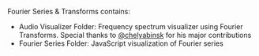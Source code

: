 Fourier Series & Transforms contains:
- Audio Visualizer Folder: Frequency spectrum visualizer using Fourier Transforms. Special thanks to [@chelyabinsk](https://github.com/chelyabinsk) for his major contributions
- Fourier Series Folder: JavaScript visualization of Fourier series 
